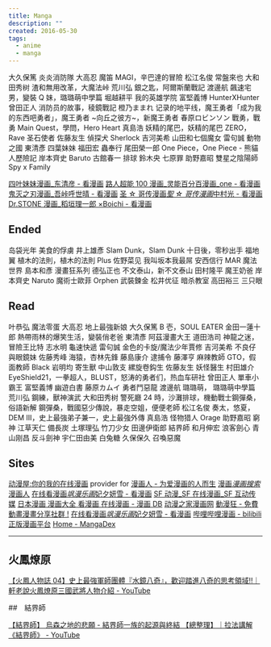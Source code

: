 ```yaml
---
title: Manga
description: ""
created: 2016-05-30
tags:
  - anime
  - manga
---
```


大久保篤 炎炎消防隊
大高忍 魔笛 MAGI，辛巴達的冒險
松江名俊 常盤來也
大和田秀树 渣和無用改革，大魔法峠
荒川弘 銀之匙，阿爾斯蘭戰記
渡邊航 飆速宅男，變裝 Q 妹，璐璐萌中學篇
堀越耕平 我的英雄学院
富堅義博 HunterXHunter
曾田正人 消防员的故事，稜鏡戰記
橙乃ままれ 记录的地平线，魔王勇者「成为我的东西吧勇者」，魔王勇者 ~向丘之彼方~，新魔王勇者
春原ロビンソン 戰勇，戰勇 Main Quest，學問，Hero Heart
真島浩 妖精的尾巴，妖精的尾巴 ZERO，Rave 圣石使者
佐藤友生 偵探犬 Sherlock
吉河美希 山田和七個魔女
雷句誠 動物之國
東清彥 四葉妹妹
福田宏 蟲奉行
尾田榮一郎 One Piece，One Piece - 熊貓人歷險記
岸本齊史 Baruto
古館春一 排球
鈴木央 七原罪
助野嘉昭 雙星之陰陽師
Spy x Family

[四叶妹妹漫画\_东清彦 - 看漫画](https://www.manhuagui.com/comic/2872/)
[路人超能 100 漫画\_灵能百分百漫画\_one - 看漫画](https://www.manhuagui.com/comic/7768/)
[鬼灭之刃漫画\_吾峠呼世晴 - 看漫画](https://www.manhuagui.com/comic/19430/)
[圣 ☆ 哥传漫画*聖 ☆ 哥传漫画*中村光 - 看漫画](https://www.manhuagui.com/comic/2884/)
[Dr.STONE 漫画\_稻垣理一郎 ×Boichi - 看漫画](https://www.manhuagui.com/comic/23270/)

## Ended

岛袋光年 美食的俘虜
井上雄彥 Slam Dunk，Slam Dunk 十日後，零秒出手
福地翼 植木的法則，植木的法則 Plus
佐野菜见 我叫坂本我最屌
安西信行 MAR 魔法世界
島本和彥 漫畫狂系列
德弘正也 不文泰山，新不文泰山
田村隆平 魔王奶爸
岸本齊史 Naruto
魔術士歐菲 Orphen
武裝鍊金
松井优征 暗杀教室
高田裕三 三只眼

## Read

叶恭弘 魔法零蛋
大高忍 地上最強新娘
大久保篤 B 壱，SOUL EATER
金田一蓮十郎 熱帶雨林的爆笑生活，變裝俏老爸
東清彥 阿茲漫畫大王
道田浩司 神龍之迷，冒險王比特
志水明 龜速快遞
雷句誠 金色的卡旋/魔法少年賈修
吉河美希 不良仔與眼鏡妹
佐藤秀峰 海猿，杏林先鋒
藤島康介 逮捕令
藤澤亨 麻辣教師 GTO，假面教師 Black
岩明均 寄生獸
中山敦支 縲旋卷鈎生
佐藤友生 妖怪醫生
村田雄介 EyeShield21，一拳超人，BLUST，怒涛的勇者们，热血车研社
曾田正人 單車小霸王
富堅義博 幽遊白書
藤原カムイ 勇者鬥惡龍
渡邊航 璐璐萌， 璐璐萌中學篇
荒川弘 鋼練，獸神演武
大和田秀树 警死廳 24 時，沙灘排球，機動戰士鋼彈桑，俗語新解 鋼彈桑，戰國惡少傳說，暴走空姐，便便老師
松江名俊 奏太，悠夏，DEM III，史上最強弟子兼一，史上最強外傳
真島浩 怪物猎人 Orage
助野嘉昭 窮神
江草天仁 備長炭
土塚理弘 竹刀少女
田邊伊衛郎 結界師
和月伸宏 浪客劍心
青山刚昌 反斗劍神
宇仁田由美 白兔糖
久保保久 召喚惡魔

## Sites

[动漫屋:你的我的在线漫画](http://www.dm5.com/) provider for [漫画人 - 为爱漫画的人而生](http://www.manhuaren.com/)
[漫画*漫画搜索*漫画人](https://www.manhuaren.com/search/)
[在线看漫画*飒漫乐画*妃夕妍雪 - 看漫画](https://www.manhuagui.com/)
[SF 动漫\_SF 在线漫画\_SF 互动传媒](http://comic.sfacg.com/)
[日本漫画 漫画大全 看漫画 在线漫画 - 漫画 DB](https://www.manhuadb.com/)
[动漫之家漫画网](http://manhua.dmzj.com/)
[動漫狂 - 免費動畫漫畫分享社群 !](http://www.cartoonmad.com/)
[在线看漫画*飒漫乐画*妃夕妍雪 - 看漫画](http://www.ikanman.com/)
[哔哩哔哩漫画 - bilibili 正版漫画平台](https://manga.bilibili.com/)
[Home - MangaDex](https://mangadex.org/)

---

## 火鳳燎原

[【火鳳人物誌 04】史上最強軍師團體『水鏡八奇』，歡迎踏進八奇的思考領域!!｜軒老說火鳳燎原三國武將人物介紹 - YouTube](https://www.youtube.com/watch?v=nofvujlijAo&t=0s)

##　結界師

[【結界師】 烏森之地的悲願 - 結界師一族的起源與終結 【總整理】｜拉法講解 《結界師》 - YouTube](https://www.youtube.com/watch?v=uci_e2aq8rE)
